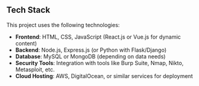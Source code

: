 ## Tech Stack

This project uses the following technologies:

- **Frontend**: HTML, CSS, JavaScript (React.js or Vue.js for dynamic content)
- **Backend**: Node.js, Express.js (or Python with Flask/Django)
- **Database**: MySQL or MongoDB (depending on data needs)
- **Security Tools**: Integration with tools like Burp Suite, Nmap, Nikto, Metasploit, etc.
- **Cloud Hosting**: AWS, DigitalOcean, or similar services for deployment
